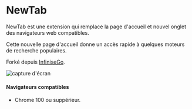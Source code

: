 NewTab
==========

NewTab est une extension qui remplace la page d'accueil et nouvel onglet des navigateurs web compatibles.

Cette nouvelle page d'accueil donne un accès rapide à quelques moteurs de recherche populaires.

Forké depuis [InfiniseGo](https://github.com/phlntn/InfiniseGo "InfiniseGo").

![capture d'écran](https://raw.githubusercontent.com/P4p3RcLip/NewTab/master/screenshot.png)

#### Navigateurs compatibles
- Chrome 100 ou suppérieur.

